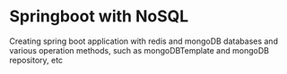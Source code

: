 # Springboot with NoSQL
Creating spring boot application with redis and mongoDB databases and various operation methods, such as mongoDBTemplate and mongoDB repository, etc
